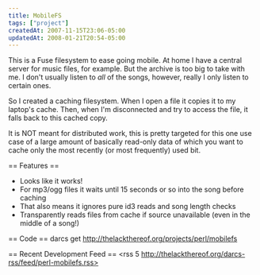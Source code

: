 ```yaml
---
title: MobileFS
tags: ["project"]
createdAt: 2007-11-15T23:06-05:00
updatedAt: 2008-01-21T20:54-05:00
---
```


This is a Fuse filesystem to ease going mobile. At home I have a central server for music files, for example. But the archive is too big to take with me. I don't usually listen to _all_ of the songs, however, really I only listen to certain ones.

So I created a caching filesystem. When I open a file it copies it to my laptop's cache. Then, when I'm disconnected and try to access the file, it falls back to this cached copy.

It is NOT meant for distributed work, this is pretty targeted for this one use case of a large amount of basically read-only data of which you want to cache only the most recently (or most frequently) used bit.

== Features ==
* Looks like it works!
* For mp3/ogg files it waits until 15 seconds or so into the song before caching
* That also means it ignores pure id3 reads and song length checks
* Transparently reads files from cache if source unavailable (even in the middle of a song!)

== Code ==
darcs get http://thelackthereof.org/projects/perl/mobilefs

== Recent Development Feed ==
<rss 5 http://thelackthereof.org/darcs-rss/feed/perl-mobilefs.rss>

